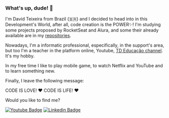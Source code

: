 ### What's up, dude! 🖖

I'm David Teixeira from Brazil (🇧🇷) and I decided to head into in this Development's World, after all, code creation is the POWER✨! I'm studying some projects proposed by RocketSeat and Alura, and some their already available are in my [repositories](https://github.com/DavidTeixeira92?tab=repositories).

Nowadays, I'm a informatic professional, especifically, in the support's area, but too I'm a teacher in the platform online, Youtube, [TD Educação channel](https://juntossomosmais.com.br). It's my hobby.

In my free time I like to play mobile game, to watch Netflix and YouTube and to learn something new.

Finally, I leave the following message:

CODE IS LOVE! ❤️
CODE IS LIFE! ❤️

Would you like to find me?

[![Youtube Badge](https://img.shields.io/badge/-Youtube-FF0000?style=flat-square&labelColor=FF0000&logo=youtube&logoColor=white&link=https://youtube.com/c/TioDavidEducação)](https://youtube.com/c/TioDavidEducação)
[![Linkedin Badge](https://img.shields.io/badge/-LinkedIn-blue?style=flat-square&logo=Linkedin&logoColor=white&link=https://www.linkedin.com/in/david-teixeira-de-masin-a58193167/)](https://www.linkedin.com/in/david-teixeira-de-masin-a58193167/)





<!--
**DavidTeixeira92/DavidTeixeira92** is a ✨ _special_ ✨ repository because its `README.md` (this file) appears on your GitHub profile.

Here are some ideas to get you started:

- 🔭 I’m currently working on ...
- 🌱 I’m currently learning ...
- 👯 I’m looking to collaborate on ...
- 🤔 I’m looking for help with ...
- 💬 Ask me about ...
- 📫 How to reach me: ...
- 😄 Pronouns: ...
- ⚡ Fun fact: ...
-->
